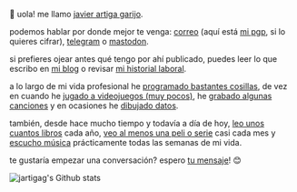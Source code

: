 👋 uola! me llamo [javier artiga garijo](https://media-asgard.s3.eu-west-1.amazonaws.com/22/05/07/48cc7bc0-6e64-4f4c-8883-a9056ff2ce8b_carnet2sq.jpg).

podemos hablar por donde mejor te venga: [correo](mailto:javier@artiga.es) (aquí está [mi pgp](https://javier.artiga.es/javier.artiga.es-public.key.txt), si lo quieres cifrar), [telegram](https://t.me/jartigag) o [mastodon](https://mastodon.social/@jartigag).

si prefieres ojear antes qué tengo por ahí publicado, puedes leer lo que escribo en [mi blog](https://jartigag.blog/) o revisar [mi historial laboral](https://mnf.red/jartigag).

a lo largo de mi vida profesional he [programado bastantes cosillas](https://javier.artiga.es/gh-repos), de vez en cuando he [jugado a videojuegos (muy pocos)](https://fediverse.tv/c/steamdeck/video-playlists), he [grabado algunas canciones](https://javier.artiga.es/rec) y en ocasiones he [dibujado datos](https://javier.artiga.es/dataviz).

también, desde hace mucho tiempo y todavía a día de hoy, [leo unos cuantos libros](https://lectura.social/user/jartigag) cada año, [veo al menos una peli o serie](https://trakt.tv/user/yogurdepina) casi cada mes y [escucho música](https://www.last.fm/user/s2209658/listening-report/week) prácticamente todas las semanas de mi vida.

te gustaría empezar una conversación? espero [tu mensaje](mailto:javi@artiga.es)! 😊

![jartigag's Github stats](https://github-readme-stats.vercel.app/api?username=jartigag&show_icons=true&theme=transparent&hide_rank=true&hide_border=true&hide_title=true&include_all_commits=true)
